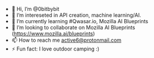 - 👋 Hi, I’m @0bitbybit
- 👀 I’m intereseted in API creation, machine learning/AI.
- 🌱 I’m currently learning #Qwasar.io, Mozilla AI Blueprints
- 💞️ I’m looking to collaborate on Mozilla AI Blueprints (https://www.mozilla.ai/blueprints)
- 📫 How to reach me active6@protonmail.com
- ⚡ Fun fact: I love outdoor camping :)

<!---
0bitbybit/0bitbybit is a ✨ special ✨ repository because its `README.md` (this file) appears on your GitHub profile.
You can click the Preview link to take a look at your changes.
--->
